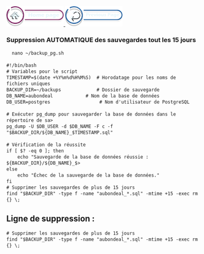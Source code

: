 <a href="../../README.md">
  <img src="../../assets/button/home_page.png" alt="Home page" style="width: 150px; height: auto;">
</a>
<a href="/BDD/regles-de-sauvegardes.md">
  <img src="../../assets/button/previous_page.png" alt="Back to top" style="width: 150px; height: auto;">
</a>

### Suppression AUTOMATIQUE des sauvegardes tout les 15 jours

```
  nano ~/backup_pg.sh

#!/bin/bash
# Variables pour le script
TIMESTAMP=$(date +%Y%m%d%H%M%S)  # Horodatage pour les noms de fichiers uniques
BACKUP_DIR=~/backups             # Dossier de sauvegarde
DB_NAME=aubondeal            # Nom de la base de données
DB_USER=postgres                  # Nom d'utilisateur de PostgreSQL

# Exécuter pg_dump pour sauvegarder la base de données dans le répertoire de sa>
pg_dump -U $DB_USER -d $DB_NAME -F c -f "$BACKUP_DIR/${DB_NAME}_$TIMESTAMP.sql"

# Vérification de la réussite
if [ $? -eq 0 ]; then
    echo "Sauvegarde de la base de données réussie : ${BACKUP_DIR}/${DB_NAME}_$>
else
    echo "Échec de la sauvegarde de la base de données."
fi
# Supprimer les sauvegardes de plus de 15 jours
find "$BACKUP_DIR" -type f -name "aubondeal_*.sql" -mtime +15 -exec rm {} \;

```

## Ligne de suppression :

```
# Supprimer les sauvegardes de plus de 15 jours
find "$BACKUP_DIR" -type f -name "aubondeal_*.sql" -mtime +15 -exec rm {} \;
```
